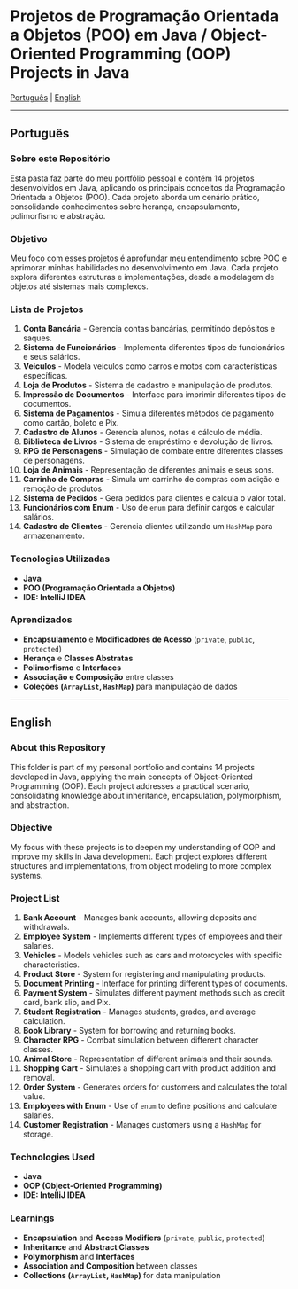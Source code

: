 # Projetos de Programação Orientada a Objetos (POO) em Java / Object-Oriented Programming (OOP) Projects in Java

[Português](#português) | [English](#english)

---

<a id="português"></a>
## Português

### Sobre este Repositório
Esta pasta faz parte do meu portfólio pessoal e contém 14 projetos desenvolvidos em Java, aplicando os principais conceitos da Programação Orientada a Objetos (POO). Cada projeto aborda um cenário prático, consolidando conhecimentos sobre herança, encapsulamento, polimorfismo e abstração.

### Objetivo
Meu foco com esses projetos é aprofundar meu entendimento sobre POO e aprimorar minhas habilidades no desenvolvimento em Java. Cada projeto explora diferentes estruturas e implementações, desde a modelagem de objetos até sistemas mais complexos.

### Lista de Projetos

1. **Conta Bancária** - Gerencia contas bancárias, permitindo depósitos e saques.
2. **Sistema de Funcionários** - Implementa diferentes tipos de funcionários e seus salários.
3. **Veículos** - Modela veículos como carros e motos com características específicas.
4. **Loja de Produtos** - Sistema de cadastro e manipulação de produtos.
5. **Impressão de Documentos** - Interface para imprimir diferentes tipos de documentos.
6. **Sistema de Pagamentos** - Simula diferentes métodos de pagamento como cartão, boleto e Pix.
7. **Cadastro de Alunos** - Gerencia alunos, notas e cálculo de média.
8. **Biblioteca de Livros** - Sistema de empréstimo e devolução de livros.
9. **RPG de Personagens** - Simulação de combate entre diferentes classes de personagens.
10. **Loja de Animais** - Representação de diferentes animais e seus sons.
11. **Carrinho de Compras** - Simula um carrinho de compras com adição e remoção de produtos.
12. **Sistema de Pedidos** - Gera pedidos para clientes e calcula o valor total.
13. **Funcionários com Enum** - Uso de `enum` para definir cargos e calcular salários.
14. **Cadastro de Clientes** - Gerencia clientes utilizando um `HashMap` para armazenamento.

### Tecnologias Utilizadas
- **Java**
- **POO (Programação Orientada a Objetos)**
- **IDE: IntelliJ IDEA**

### Aprendizados
- **Encapsulamento** e **Modificadores de Acesso** (`private`, `public`, `protected`)
- **Herança** e **Classes Abstratas**
- **Polimorfismo** e **Interfaces**
- **Associação e Composição** entre classes
- **Coleções (`ArrayList`, `HashMap`)** para manipulação de dados

---

<a id="english"></a>
## English

### About this Repository
This folder is part of my personal portfolio and contains 14 projects developed in Java, applying the main concepts of Object-Oriented Programming (OOP). Each project addresses a practical scenario, consolidating knowledge about inheritance, encapsulation, polymorphism, and abstraction.

### Objective
My focus with these projects is to deepen my understanding of OOP and improve my skills in Java development. Each project explores different structures and implementations, from object modeling to more complex systems.

### Project List

1. **Bank Account** - Manages bank accounts, allowing deposits and withdrawals.
2. **Employee System** - Implements different types of employees and their salaries.
3. **Vehicles** - Models vehicles such as cars and motorcycles with specific characteristics.
4. **Product Store** - System for registering and manipulating products.
5. **Document Printing** - Interface for printing different types of documents.
6. **Payment System** - Simulates different payment methods such as credit card, bank slip, and Pix.
7. **Student Registration** - Manages students, grades, and average calculation.
8. **Book Library** - System for borrowing and returning books.
9. **Character RPG** - Combat simulation between different character classes.
10. **Animal Store** - Representation of different animals and their sounds.
11. **Shopping Cart** - Simulates a shopping cart with product addition and removal.
12. **Order System** - Generates orders for customers and calculates the total value.
13. **Employees with Enum** - Use of `enum` to define positions and calculate salaries.
14. **Customer Registration** - Manages customers using a `HashMap` for storage.

### Technologies Used
- **Java**
- **OOP (Object-Oriented Programming)**
- **IDE: IntelliJ IDEA**

### Learnings
- **Encapsulation** and **Access Modifiers** (`private`, `public`, `protected`)
- **Inheritance** and **Abstract Classes**
- **Polymorphism** and **Interfaces**
- **Association and Composition** between classes
- **Collections (`ArrayList`, `HashMap`)** for data manipulation
